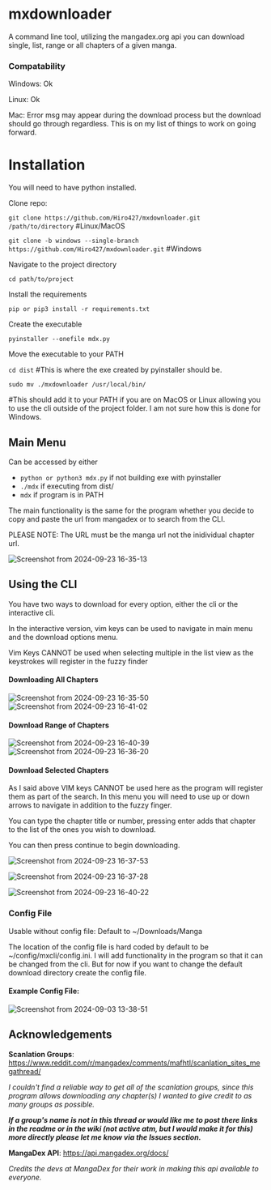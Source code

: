 # mxdownloader
A command line tool, utilizing the mangadex.org api you can download single, list, range or all chapters of a given manga. 

### Compatability 
Windows: Ok 

Linux: Ok

Mac: Error msg may appear during the download process but the download should go through regardless. This is on my list of things to work on going forward. 


# Installation 

You will need to have python installed.


Clone repo: 

`git clone https://github.com/Hiro427/mxdownloader.git /path/to/directory` #Linux/MacOS

`git clone -b windows --single-branch https://github.com/Hiro427/mxdownloader.git` #Windows

Navigate to the project directory 

`cd path/to/project` 

Install the requirements

`pip or pip3 install -r requirements.txt`

Create the executable

`pyinstaller --onefile mdx.py`

Move the executable to your PATH

`cd dist` #This is where the exe created by pyinstaller should be.

`sudo mv ./mxdownloader /usr/local/bin/` 

#This should add it to your PATH if you are on MacOS or Linux allowing you to use the cli outside of the project folder. I am not sure how this is done for Windows. 


## Main Menu 

Can be accessed by either 
- `python or python3 mdx.py` if not building exe with pyinstaller
- `./mdx` if executing from dist/
- `mdx` if program is in PATH 

The main functionality is the same for the program whether you decide to copy and paste the url from mangadex or to search from the CLI. 

PLEASE NOTE: The URL must be the manga url not the inidividual chapter url. 

![Screenshot from 2024-09-23 16-35-13](https://github.com/user-attachments/assets/043f42e7-6fb9-4634-bdc2-bf1030577f44)

## Using the CLI 
You have two ways to download for every option, either the cli or the interactive cli.

In the interactive version, vim keys can be used to navigate in main menu and the download options menu.

Vim Keys CANNOT be used when selecting multiple in the list view as the keystrokes will register in the fuzzy finder 

#### Downloading All Chapters 
![Screenshot from 2024-09-23 16-35-50](https://github.com/user-attachments/assets/2dfb3f5c-966a-41df-83d1-aa373152534f)
![Screenshot from 2024-09-23 16-41-02](https://github.com/user-attachments/assets/57801c7d-5e43-4fcd-ad08-645831fd2f27)


#### Download Range of Chapters
![Screenshot from 2024-09-23 16-40-39](https://github.com/user-attachments/assets/5432a4ba-a853-4ce2-b2fc-6e2f903f9c4f)
![Screenshot from 2024-09-23 16-36-20](https://github.com/user-attachments/assets/ff8bd836-f83c-4424-9732-8c8374fc644f)

#### Download Selected Chapters

As I said above VIM keys CANNOT be used here as the program will register them as part of the search. In this menu you will need to use up or down arrows to navigate in addition to the fuzzy finger. 

You can type the chapter title or number, pressing enter adds that chapter to the list of the ones you wish to download.

You can then press continue to begin downloading.

![Screenshot from 2024-09-23 16-37-53](https://github.com/user-attachments/assets/2151e85a-55f5-4252-a0d1-e11a97d2078a)

![Screenshot from 2024-09-23 16-37-28](https://github.com/user-attachments/assets/e91765b4-dd03-4c26-b8bb-643455e22268)

![Screenshot from 2024-09-23 16-40-22](https://github.com/user-attachments/assets/f55a88b1-3fbe-4831-b6e6-7bf5aae91f6a)


### Config File 

Usable without config file: Default to ~/Downloads/Manga

The location of the config file is hard coded by default to be ~/config/mxcli/config.ini. I will add functionality in the program so that it can be changed from the cli. But for now if you want to change the default download directory create the config file. 


#### Example Config File:

![Screenshot from 2024-09-03 13-38-51](https://github.com/user-attachments/assets/db71125f-77eb-48e5-9826-18d92bd105c9)

## Acknowledgements
**Scanlation Groups**: https://www.reddit.com/r/mangadex/comments/mafhtl/scanlation_sites_megathread/


_I couldn't find a reliable way to get all of the scanlation groups, since this program allows downloading any chapter(s) I wanted to give credit to as many groups as possible._

**_If a group's name is not in this thread or would like me to post there links in the readme or in the wiki (not active atm, but I would make it for this) more directly please let me know via the Issues section._**

**MangaDex API**: https://api.mangadex.org/docs/

_Credits the devs at MangaDex for their work in making this api available to everyone._
